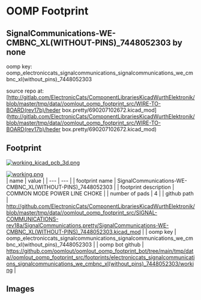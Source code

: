 # OOMP Footprint  
## SignalCommunications-WE-CMBNC_XL(WITHOUT-PINS)_7448052303  by none  
  
oomp key: oomp_electroniccats_signalcommunications_signalcommunications_we_cmbnc_xl(without_pins)_7448052303  
  
source repo at: [http://gitlab.com/ElectronicCats/ComponentLibrariesKicadWurthElektronik/blob/master/tmp/data//oomlout_oomp_footprint_src/WIRE-TO-BOARD(rev17b)/heder box.pretty/690207102672.kicad_mod](http://gitlab.com/ElectronicCats/ComponentLibrariesKicadWurthElektronik/blob/master/tmp/data//oomlout_oomp_footprint_src/WIRE-TO-BOARD(rev17b)/heder box.pretty/690207102672.kicad_mod)  
## Footprint  
  
[![working_kicad_pcb_3d.png](working_kicad_pcb_3d_600.png)](working_kicad_pcb_3d.png)  
  
[![working.png](working_600.png)](working.png)  
| name | value | 
| --- | --- | 
| footprint name | SignalCommunications-WE-CMBNC_XL(WITHOUT-PINS)_7448052303 | 
| footprint description | COMMON MODE POWER LINE CHOKE | 
| number of pads | 4 | 
| github path | http://github.com/ElectronicCats/ComponentLibrariesKicadWurthElektronik/blob/master/tmp/data//oomlout_oomp_footprint_src/SIGNAL-COMMUNICATIONS-rev18a/SignalCommunications.pretty/SignalCommunications-WE-CMBNC_XL(WITHOUT-PINS)_7448052303.kicad_mod | 
| oomp key | oomp_electroniccats_signalcommunications_signalcommunications_we_cmbnc_xl(without_pins)_7448052303 | 
| oomp bot github | https://github.com/oomlout/oomlout_oomp_footprint_bot/tree/main/tmp/data//oomlout_oomp_footprint_src/footprints/electroniccats_signalcommunications_signalcommunications_we_cmbnc_xl(without_pins)_7448052303/working | 
## Images  
